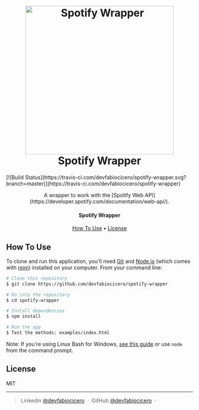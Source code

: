
<h1 align="center">
  <br>
  <a href="http://linkedin.com/devfabiocicero"><img src="" alt="Spotify Wrapper" width="400"></a>
  <br>
  Spotify Wrapper
  <br>
</h1>
[![Build Status](https://travis-ci.com/devfabiocicero/spotify-wrapper.svg?branch=master)](https://travis-ci.com/devfabiocicero/spotify-wrapper)
<br>
<p align="center">
A wrapper to work with the [Spotify Web API]
(https://developer.spotify.com/documentation/web-api/).
</p>

<h4 align="center">Spotify Wrapper</h4>

<p align="center">
  <a href="#how-to-use">How To Use</a> •
  <a href="#license">License</a>
</p>

## How To Use

To clone and run this application, you'll need [Git](https://git-scm.com) and [Node.js](https://nodejs.org/en/download/) (which comes with [npm](http://npmjs.com)) installed on your computer. From your command line:

```bash
# Clone this repository
$ git clone https://github.com/devfabiocicero/spotify-wrapper

# Go into the repository
$ cd spotify-wrapper

# Install dependencies
$ npm install

# Run the app
$ Test the methods: examples/index.html
```

Note: If you're using Linux Bash for Windows, [see this guide](https://www.howtogeek.com/261575/how-to-run-graphical-linux-desktop-applications-from-windows-10s-bash-shell/) or use `node` from the command prompt.

## License

MIT

---

> Linkedin [@devfabiocicero](http://linkedin.com/devfabiocicero) &nbsp;&middot;&nbsp;
> GitHub [@devfabiocicero](https://github.com/devfabiocicero) &nbsp;&middot;&nbsp;
